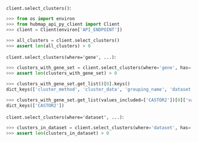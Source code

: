`client.select_clusters()`:
```python
>>> from os import environ
>>> from hubmap_api_py_client import Client
>>> client = Client(environ['API_ENDPOINT'])

>>> all_clusters = client.select_clusters()
>>> assert len(all_clusters) > 0

```

`client.select_clusters(where='gene', ...)`:
```python
>>> clusters_with_gene_set = client.select_clusters(where='gene', has=['CASTOR2'], genomic_modality='atac', p_value=0.05)
>>> assert len(clusters_with_gene_set) > 0

>>> clusters_with_gene_set.get_list()[0].keys()
dict_keys(['cluster_method', 'cluster_data', 'grouping_name', 'dataset'])

>>> clusters_with_gene_set.get_list(values_included=['CASTOR2'])[0]['values'].keys()
dict_keys(['CASTOR2'])

```

`client.select_clusters(where='dataset', ...)`:
```python
>>> clusters_in_dataset = client.select_clusters(where='dataset', has=['d4493657cde29702c5ed73932da5317c'])
>>> assert len(clusters_in_dataset) > 0

```
